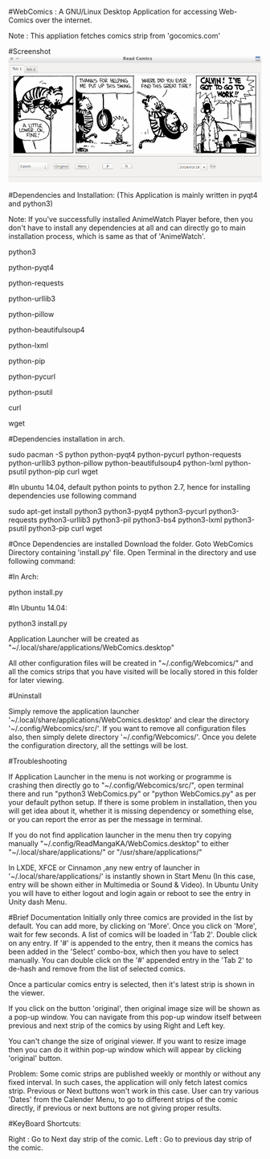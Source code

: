 ﻿#WebComics :  A GNU/Linux Desktop Application for accessing Web-Comics over the internet.

Note : This appliation fetches comics strip from 'gocomics.com'

#Screenshot
![ReadManga](/Images/sample.png)

#Dependencies and Installation:
(This Application is mainly written in pyqt4 and python3)

Note: If you've successfully installed AnimeWatch Player before, then you don't have to install any dependencies at all and can directly go to main installation process, which is same as that of 'AnimeWatch'.

python3

python-pyqt4

python-requests

python-urllib3

python-pillow

python-beautifulsoup4

python-lxml

python-pip

python-pycurl

python-psutil

curl

wget


#Dependencies installation in arch.

sudo pacman -S python python-pyqt4 python-pycurl python-requests python-urllib3 python-pillow python-beautifulsoup4 python-lxml python-psutil python-pip curl wget



#In ubuntu 14.04, default python points to python 2.7, hence for installing dependencies use following command

sudo apt-get install python3 python3-pyqt4 python3-pycurl python3-requests python3-urllib3 python3-pil python3-bs4 python3-lxml python3-psutil python3-pip curl wget



#Once Dependencies are installed Download the folder. Goto WebComics Directory containing 'install.py' file. Open Terminal in the directory and use following command:

#In Arch:

python install.py

#In Ubuntu 14.04:

python3 install.py

Application Launcher will be created as "~/.local/share/applications/WebComics.desktop"

All other configuration files will be created in "~/.config/Webcomics/" and all the comics strips that you have visited will be locally stored in this folder for later viewing.



#Uninstall

Simply remove the application launcher '~/.local/share/applications/WebComics.desktop' and clear the directory '~/.config/Webcomics/src/'. If you want to remove all configuration files also, then simply delete directory '~/.config/Webcomics/'. Once you delete the configuration directory, all the settings will be lost.

#Troubleshooting

If Application Launcher in the menu is not working or programme is crashing then directly go to "~/.config/Webcomics/src/", open terminal there and run "python3 WebComics.py" or "python WebComics.py" as per your default python setup. If there is some problem in installation, then you will get idea about it, whether it is missing dependency or something else, or you can report the error as per the message in terminal.

If you do not find application launcher in the menu then try copying manually "~/.config/ReadMangaKA/WebComics.desktop" to either "~/.local/share/applications/" or "/usr/share/applications/"

In LXDE, XFCE or Cinnamon ,any new entry of launcher in '~/.local/share/applications/' is instantly shown in Start Menu (In this case, entry will be shown either in Multimedia or Sound & Video). In Ubuntu Unity you will have to either logout and login again or reboot to see the entry in Unity dash Menu.





#Brief Documentation
Initially only three comics are provided in the list by default. You can add more, by clicking on 'More'. Once you click on 'More', wait for few seconds. A list of comics will be loaded in 'Tab 2'. Double click on any entry. If '#' is appended to the entry, then it means the comics has been added in the 'Select' combo-box, which then you have to select manually. You can double click on the '#' appended entry in the 'Tab 2' to de-hash and remove from the list of selected comics. 

Once a particular comics entry is selected, then it's latest strip is shown in the viewer.

If you click on the button 'original', then original image size will be shown as a pop-up window. You can navigate from this pop-up window itself between previous and next strip of the comics by using Right and Left key.

You can't change the size of original viewer. If you want to resize image then you can do it within pop-up window which will appear by clicking 'original' button.

Problem: Some comic strips are published weekly or monthly or without any fixed interval. In such cases, the application will only fetch latest comics strip. Previous or Next buttons won't work in this case. User can try various 'Dates' from the Calender Menu, to go to different strips of the comic directly, if previous or next buttons are not giving proper results.

#KeyBoard Shortcuts:

Right : Go to Next day strip of the comic.
Left  : Go to previous day strip of the comic.

